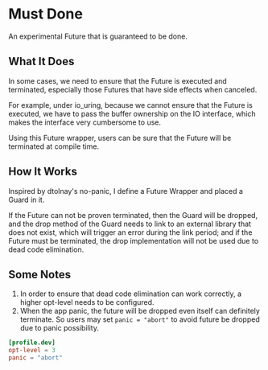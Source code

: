 # Must Done
An experimental Future that is guaranteed to be done.

## What It Does
In some cases, we need to ensure that the Future is executed and terminated, especially those Futures that have side effects when canceled.

For example, under io_uring, because we cannot ensure that the Future is executed, we have to pass the buffer ownership on the IO interface, which makes the interface very cumbersome to use.

Using this Future wrapper, users can be sure that the Future will be terminated at compile time.

## How It Works
Inspired by dtolnay's no-panic, I define a Future Wrapper and placed a Guard in it.

If the Future can not be proven terminated, then the Guard will be dropped, and the drop method of the Guard needs to link to an external library that does not exist, which will trigger an error during the link period; and if the Future must be terminated, the drop implementation will not be used due to dead code elimination.

## Some Notes
1. In order to ensure that dead code elimination can work correctly, a higher opt-level needs to be configured.
2. When the app panic, the future will be dropped even itself can definitely terminate. So users may set `panic = "abort"` to avoid future be dropped due to panic possibility.

```toml
[profile.dev]
opt-level = 3
panic = "abort"
```
